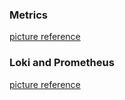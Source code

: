 ### Metrics
[picture reference](https://github.com/MrKasimov/labs/blob/lab8/monitoring/Metrics.png?raw=true)

### Loki and Prometheus
[picture reference](https://github.com/MrKasimov/labs/blob/lab8/monitoring/Loki_Prometheus.png?raw=true)
